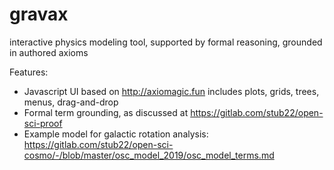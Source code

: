 # gravax
interactive physics modeling tool, supported by formal reasoning, grounded in authored axioms

Features:
  * Javascript UI based on http://axiomagic.fun includes plots, grids, trees, menus, drag-and-drop
  * Formal term grounding, as discussed at https://gitlab.com/stub22/open-sci-proof
  * Example model for galactic rotation analysis: https://gitlab.com/stub22/open-sci-cosmo/-/blob/master/osc_model_2019/osc_model_terms.md
